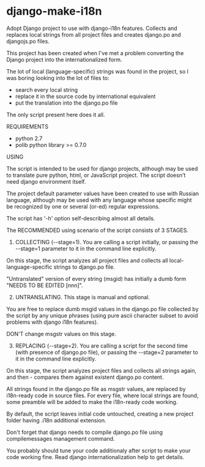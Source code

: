django-make-i18n
================

Adopt Django project to use with django-i18n features.
Collects and replaces local strings from all project files
and creates django.po and djangojs.po files.

This project has been created when I've met a problem converting
the Django project into the internationalized form.

The lot of local (language-specific) strings was found in the
project, so I was boring looking into the lot of files to:
 - search every local string
 - replace it in the source code by international equivalent
 - put the translation into the django.po file

The only script present here does it all.

REQUIREMENTS

  - python 2.7
  - polib python library >= 0.7.0

USING

The script is intended to be used for django projects, although
may be used to translate pure python, html, or JavaScript project.
The script doesn't need django environment itself.

The project default parameter values have been created to use with
Russian language, although may be used with any language whose specific
might be recognized by one or several (or-ed) regular expressions.

The script has '-h' option self-describing almost all details.

The RECOMMENDED using scenario of the script consists of 3 STAGES.

1) COLLECTING (--stage=1). You are calling a script
initially, or passing the --stage=1 parameter to it in the
command line explicitly.

On this stage, the script analyzes all project files and collects
all local-language-specific strings to django.po file.

"Untranslated" version of every string (msgid) has initially a dumb
form "NEEDS TO BE EDITED [nnn]".

2) UNTRANSLATING. This stage is manual and optional.

You are free to replace dumb msgid values in the django.po file
collected by the script by any unique phrases (using pure ascii
character subset to avoid problems with django i18n features).

DON'T change msgstr values on this stage.

3) REPLACING (--stage=2). You are calling a script for the
second time (with presence of django.po file), or passing
the --stage=2 parameter to it in the command line
explicitly.

On this stage, the script analyzes project files and collects all
strings again, and then - compares them against existent
django.po content.

All strings found in the django.po file as msgstr values, are
replaced by i18n-ready code in source files. For every file,
where local strings are found, some preamble will be added
to make the i18n-ready code working.

By default, the script leaves initial code untouched, creating
a new project folder having .i18n additional extension.

Don't forget that django needs to compile django.po file
using compilemessages management command.

You probably should tune your code additionaly after script
to make your code working fine. Read django internationalization
help to get details.
